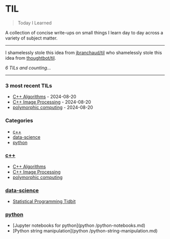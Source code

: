 # TIL
> Today I Learned

A collection of concise write-ups on small things I learn day to day across a variety of subject matter. 

---

I  shamelessly stole this idea from [jbranchaud/til][1] who shamelessly stole this idea from [thoughtbot/til][2].


_6 TILs and counting..._

---

### 3 most recent TILs

- [C++ Algorithms](c++/c++-algorithms.md) - 2024-08-20
- [C++ Image Processing](c++/c++-image-processing.md) - 2024-08-20
- [polymorphic computing](c++/polymorphic-computing.md) - 2024-08-20

### Categories

- [c++](#c++)
- [data-science](#data-science)
- [python ](#python )

### [c++](#c++)
- [C++ Algorithms](c++/c++-algorithms.md)
- [C++ Image Processing](c++/c++-image-processing.md)
- [polymorphic computing](c++/polymorphic-computing.md)

### [data-science](#data-science)
- [Statistical Programming Tidbit](data-science/statistical-programming-tidbit.md)

### [python ](#python )
- [Jupyter notebooks for python](python /python-notebooks.md)
- [Python string manipulation](python /python-string-manipulation.md)

[1]: https://github.com/jbranchaud/til
[2]: https://github.com/thoughtbot/til

